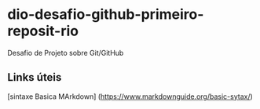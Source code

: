 # dio-desafio-github-primeiro-reposit-rio
Desafio de Projeto sobre Git/GitHub

## Links úteis 
[sintaxe Basica MArkdown] (https://www.markdownguide.org/basic-sytax/)
